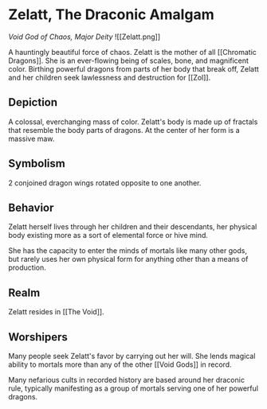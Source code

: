 # Zelatt, The Draconic Amalgam
*Void God of Chaos, Major Deity*
![[Zelatt.png]]

A hauntingly beautiful force of chaos. Zelatt is the mother of all [[Chromatic Dragons]]. She is an ever-flowing being of scales, bone, and magnificent color. Birthing powerful dragons from parts of her body that break off, Zelatt and her children seek lawlessness and destruction for [[Zol]].

## Depiction
A colossal, everchanging mass of color. Zelatt's body is made up of fractals that resemble the body parts of dragons. At the center of her form is a massive maw.

## Symbolism
2 conjoined dragon wings rotated opposite to one another.

## Behavior
Zelatt herself lives through her children and their descendants, her physical body existing more as a sort of elemental force or hive mind.

She has the capacity to enter the minds of mortals like many other gods, but rarely uses her own physical form for anything other than a means of production.

## Realm
Zelatt resides in [[The Void]].

## Worshipers
Many people seek Zelatt's favor by carrying out her will. She lends magical ability to mortals more than any of the other [[Void Gods]] in record.

Many nefarious cults in recorded history are based around her draconic rule, typically manifesting as a group of mortals serving one of her powerful dragons.